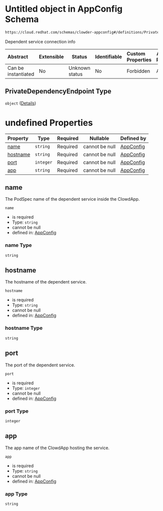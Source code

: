 # Untitled object in AppConfig Schema

```txt
https://cloud.redhat.com/schemas/clowder-appconfig#/definitions/PrivateDependencyEndpoint
```

Dependent service connection info


| Abstract            | Extensible | Status         | Identifiable | Custom Properties | Additional Properties | Access Restrictions | Defined In                                                    |
| :------------------ | ---------- | -------------- | ------------ | :---------------- | --------------------- | ------------------- | ------------------------------------------------------------- |
| Can be instantiated | No         | Unknown status | No           | Forbidden         | Allowed               | none                | [schema.json\*](../../out/schema.json "open original schema") |

## PrivateDependencyEndpoint Type

`object` ([Details](schema-definitions-privatedependencyendpoint.md))

# undefined Properties

| Property              | Type      | Required | Nullable       | Defined by                                                                                                                                                                                            |
| :-------------------- | --------- | -------- | -------------- | :---------------------------------------------------------------------------------------------------------------------------------------------------------------------------------------------------- |
| [name](#name)         | `string`  | Required | cannot be null | [AppConfig](schema-definitions-privatedependencyendpoint-properties-name.md "https&#x3A;//cloud.redhat.com/schemas/clowder-appconfig#/definitions/PrivateDependencyEndpoint/properties/name")         |
| [hostname](#hostname) | `string`  | Required | cannot be null | [AppConfig](schema-definitions-privatedependencyendpoint-properties-hostname.md "https&#x3A;//cloud.redhat.com/schemas/clowder-appconfig#/definitions/PrivateDependencyEndpoint/properties/hostname") |
| [port](#port)         | `integer` | Required | cannot be null | [AppConfig](schema-definitions-privatedependencyendpoint-properties-port.md "https&#x3A;//cloud.redhat.com/schemas/clowder-appconfig#/definitions/PrivateDependencyEndpoint/properties/port")         |
| [app](#app)           | `string`  | Required | cannot be null | [AppConfig](schema-definitions-privatedependencyendpoint-properties-app.md "https&#x3A;//cloud.redhat.com/schemas/clowder-appconfig#/definitions/PrivateDependencyEndpoint/properties/app")           |

## name

The PodSpec name of the dependent service inside the ClowdApp.


`name`

-   is required
-   Type: `string`
-   cannot be null
-   defined in: [AppConfig](schema-definitions-privatedependencyendpoint-properties-name.md "https&#x3A;//cloud.redhat.com/schemas/clowder-appconfig#/definitions/PrivateDependencyEndpoint/properties/name")

### name Type

`string`

## hostname

The hostname of the dependent service.


`hostname`

-   is required
-   Type: `string`
-   cannot be null
-   defined in: [AppConfig](schema-definitions-privatedependencyendpoint-properties-hostname.md "https&#x3A;//cloud.redhat.com/schemas/clowder-appconfig#/definitions/PrivateDependencyEndpoint/properties/hostname")

### hostname Type

`string`

## port

The port of the dependent service.


`port`

-   is required
-   Type: `integer`
-   cannot be null
-   defined in: [AppConfig](schema-definitions-privatedependencyendpoint-properties-port.md "https&#x3A;//cloud.redhat.com/schemas/clowder-appconfig#/definitions/PrivateDependencyEndpoint/properties/port")

### port Type

`integer`

## app

The app name of the ClowdApp hosting the service.


`app`

-   is required
-   Type: `string`
-   cannot be null
-   defined in: [AppConfig](schema-definitions-privatedependencyendpoint-properties-app.md "https&#x3A;//cloud.redhat.com/schemas/clowder-appconfig#/definitions/PrivateDependencyEndpoint/properties/app")

### app Type

`string`

